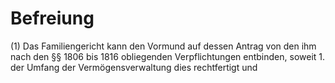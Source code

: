 # Befreiung

(1) Das Familiengericht kann den Vormund auf dessen Antrag von den ihm nach den §§ 1806 bis 1816 obliegenden Verpflichtungen entbinden, soweit  1.
 der Umfang der Vermögensverwaltung dies rechtfertigt und